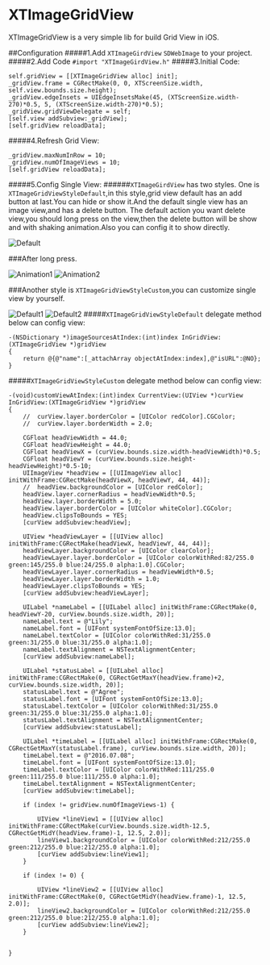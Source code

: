 XTImageGridView
===============

XTImageGridView is a very simple lib for build Grid View in iOS.


##Configuration
#####1.Add `XTImageGirdView` `SDWebImage` to your project.
#####2.Add Code `#import "XTImageGirdView.h"`
#####3.Initial Code:
```
self.gridView = [[XTImageGridView alloc] init];
_gridView.frame = CGRectMake(0, 0, XTScreenSize.width, self.view.bounds.size.height);
_gridView.edgeInsets = UIEdgeInsetsMake(45, (XTScreenSize.width-270)*0.5, 5, (XTScreenSize.width-270)*0.5);
_gridView.gridViewDelegate = self;
[self.view addSubview:_gridView];
[self.gridView reloadData];
```
#####4.Refresh Grid View:
```
_gridView.maxNumInRow = 10;
_gridView.numOfImageViews = 10;
[self.gridView reloadData];
```
#####5.Config Single View:
######`XTImageGirdView` has two styles.
One is `XTImageGridViewStyleDefault`,in this style,grid view default has an 
add button at last.You can hide or show it.And the default single view has an image view,and has a delete button.
The default action you want delete view,you should long press on the view,then the delete button will be show and with
shaking animation.Also you can config it to show directly.

![Default](https://github.com/ronniechen888/XTImageGridView/blob/master/Document/gridview.png)

###After long press.

![Animation1](https://github.com/ronniechen888/XTImageGridView/blob/master/Document/gridview_after_long_press1.png)
![Animation2](https://github.com/ronniechen888/XTImageGridView/blob/master/Document/gridview_after_long_press2.png)

###Another style is `XTImageGridViewStyleCustom`,you can customize single view by yourself.

![Default1](https://github.com/ronniechen888/XTImageGridView/blob/master/Document/gridview_custom1.png)
![Default2](https://github.com/ronniechen888/XTImageGridView/blob/master/Document/gridview_custom2.png)
#####`XTImageGridViewStyleDefault` delegate method below can config view:
```
-(NSDictionary *)imageSourcesAtIndex:(int)index InGridView:(XTImageGridView *)gridView
{
	return @{@"name":[_attachArray objectAtIndex:index],@"isURL":@NO};
}
```
     
#####`XTImageGridViewStyleCustom` delegate method below can config view:
```
-(void)customViewAtIndex:(int)index CurrentView:(UIView *)curView InGridView:(XTImageGridView *)gridView
{
	//	curView.layer.borderColor = [UIColor redColor].CGColor;
	//	curView.layer.borderWidth = 2.0;
	
	CGFloat headViewWidth = 44.0;
	CGFloat headViewHeight = 44.0;
	CGFloat headViewX = (curView.bounds.size.width-headViewWidth)*0.5;
	CGFloat headViewY = (curView.bounds.size.height-headViewHeight)*0.5-10;
	UIImageView *headView = [[UIImageView alloc] initWithFrame:CGRectMake(headViewX, headViewY, 44, 44)];
	//	headView.backgroundColor = [UIColor redColor];
	headView.layer.cornerRadius = headViewWidth*0.5;
	headView.layer.borderWidth = 5.0;
	headView.layer.borderColor = [UIColor whiteColor].CGColor;
	headView.clipsToBounds = YES;
	[curView addSubview:headView];
	
	UIView *headViewLayer = [[UIView alloc] initWithFrame:CGRectMake(headViewX, headViewY, 44, 44)];
	headViewLayer.backgroundColor = [UIColor clearColor];
	headViewLayer.layer.borderColor = [UIColor colorWithRed:82/255.0 green:145/255.0 blue:24/255.0 alpha:1.0].CGColor;
	headViewLayer.layer.cornerRadius = headViewWidth*0.5;
	headViewLayer.layer.borderWidth = 1.0;
	headViewLayer.clipsToBounds = YES;
	[curView addSubview:headViewLayer];
	
	UILabel *nameLabel = [[UILabel alloc] initWithFrame:CGRectMake(0, headViewY-20, curView.bounds.size.width, 20)];
	nameLabel.text = @"Lily";
	nameLabel.font = [UIFont systemFontOfSize:13.0];
	nameLabel.textColor = [UIColor colorWithRed:31/255.0 green:31/255.0 blue:31/255.0 alpha:1.0];
	nameLabel.textAlignment = NSTextAlignmentCenter;
	[curView addSubview:nameLabel];
	
	UILabel *statusLabel = [[UILabel alloc] initWithFrame:CGRectMake(0, CGRectGetMaxY(headView.frame)+2, curView.bounds.size.width, 20)];
	statusLabel.text = @"Agree";
	statusLabel.font = [UIFont systemFontOfSize:13.0];
	statusLabel.textColor = [UIColor colorWithRed:31/255.0 green:31/255.0 blue:31/255.0 alpha:1.0];
	statusLabel.textAlignment = NSTextAlignmentCenter;
	[curView addSubview:statusLabel];
	
	UILabel *timeLabel = [[UILabel alloc] initWithFrame:CGRectMake(0, CGRectGetMaxY(statusLabel.frame), curView.bounds.size.width, 20)];
	timeLabel.text = @"2016.07.08";
	timeLabel.font = [UIFont systemFontOfSize:13.0];
	timeLabel.textColor = [UIColor colorWithRed:111/255.0 green:111/255.0 blue:111/255.0 alpha:1.0];
	timeLabel.textAlignment = NSTextAlignmentCenter;
	[curView addSubview:timeLabel];
	
	if (index != gridView.numOfImageViews-1) {
		
		UIView *lineView1 = [[UIView alloc] initWithFrame:CGRectMake(curView.bounds.size.width-12.5, CGRectGetMidY(headView.frame)-1, 12.5, 2.0)];
		lineView1.backgroundColor = [UIColor colorWithRed:212/255.0 green:212/255.0 blue:212/255.0 alpha:1.0];
		[curView addSubview:lineView1];
	}
	
	if (index != 0) {
		
		UIView *lineView2 = [[UIView alloc] initWithFrame:CGRectMake(0, CGRectGetMidY(headView.frame)-1, 12.5, 2.0)];
		lineView2.backgroundColor = [UIColor colorWithRed:212/255.0 green:212/255.0 blue:212/255.0 alpha:1.0];
		[curView addSubview:lineView2];
	}
	
	
}
```
